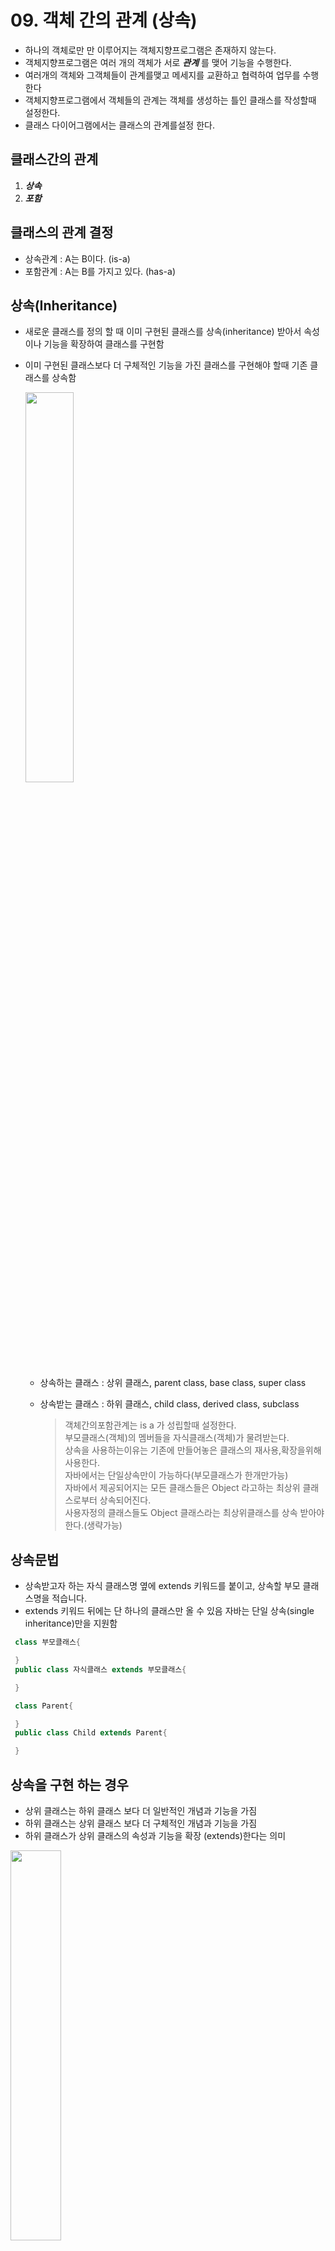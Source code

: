 # 09. 객체 간의 관계 (상속)
  - 하나의 객체로만 만 이루어지는 객체지향프로그램은 존재하지 않는다. 
  - 객체지향프로그램은 여러 개의 객체가 서로  ***관계*** 를 맺어 기능을 수행한다.
  - 여러개의 객체와 그객체들이 관계를맺고 메세지를 교환하고 협력하여 업무를 수행한다
  - 객체지향프로그램에서 객체들의 관계는 객체를 생성하는 틀인 클래스를 작성할때 설정한다.
  - 클래스 다이어그램에서는 클래스의 관계를설정 한다.

## 클래스간의 관계
  1. ***상속***
  2. ***포함***

## 클래스의 관계 결정

  - 상속관계 : A는 B이다. (is-a)
  - 포함관계 : A는 B를 가지고 있다. (has-a)

## 상속(Inheritance) 
  
  - 새로운 클래스를 정의 할 때 이미 구현된 클래스를 상속(inheritance) 받아서 속성이나 기능을 확장하여 클래스를 구현함
  - 이미 구현된 클래스보다 더 구체적인 기능을 가진 클래스를 구현해야 할때 기존 클래스를 상속함

    <img src='image-10.png' width='40%' height='40%'>

	
	- 상속하는 클래스 : 상위 클래스, parent class, base class, super class
    - 상속받는 클래스 : 하위 클래스, child class, derived class, subclass

	   > 객체간의포함관계는  is a 가 성립할때 설정한다.<br>
	   > 부모클래스(객체)의 멤버들을 자식클래스(객체)가 물려받는다.<br>
	   > 상속을 사용하는이유는 기존에 만들어놓은 클래스의 재사용,확장을위해사용한다.<br>
	   > 자바에서는 단일상속만이 가능하다(부모클래스가 한개만가능) <br>
	   > 자바에서 제공되어지는 모든 클래스들은 Object 라고하는 최상위 클래스로부터 상속되어진다.<br>
	   > 사용자정의 클래스들도 Object 클래스라는 최상위클래스를 상속 받아야한다.(생략가능)

## 상속문법

   - 상속받고자 하는 자식 클래스명 옆에 extends 키워드를 붙이고, 상속할 부모 클래스명을 적습니다.
   - extends 키워드 뒤에는 단 하나의 클래스만 올 수 있음 자바는 단일 상속(single inheritance)만을 지원함

   ```java
    class 부모클래스{

    }
    public class 자식클래스 extends 부모클래스{

    }

   ```    
    
   ```java
    class Parent{

    }
    public class Child extends Parent{

    }
  
   ```

  ## 상속을 구현 하는 경우

  - 상위 클래스는 하위 클래스 보다 더 일반적인 개념과 기능을 가짐
  - 하위 클래스는 상위 클래스 보다 더 구체적인 개념과 기능을 가짐
  - 하위 클래스가 상위 클래스의 속성과 기능을 확장 (extends)한다는 의미
   <img src='image-11.png' width='40%' height='40%'>

  ## 상속을 활용한 멤버십 클래스 작성

   - 멤버십 시나리오

```
회사에서 고객 정보를 활용한 맞춤 서비스를 하기 위해 일반고객(Customer)과 
이보다 충성도가 높은 우수고객(VIPCustomer)에 따른 서비스를 제공하고자 함

물품을 구매 할때 적용되는 할인율과 적립되는 보너스 포인트의 비율이 다름 
여러 멤버십에 대한 각각 다양한 서비스를 제공할 수 있음
멤버십에 대한 구현을 클래스 상속을 활용하여 구현해보기
```

   - 일반 고객(Customer) 클래스 구현
   > 고객의 속성 : 고객 아이디, 고객 이름, 고객 등급, 보너스 포인트, 보너스 포인트 적립비율<br>
   > 일반 고객의 경우 물품 구매시 1%의 보너스 포인트 적립
   
 ```java
public class Customer {
	private int id;
	private String name;
	private String grade;
	private int bonusPoint;
	private double bonusRatio;
}
 ```

 - 우수 고객(VIPCustomer) 클래스 구현

   > 매출에 더 많은 기여를 하는 단골 고객<br>
   > 제품을 살때 10%를 할인해 줌<br>
   > 보너스 포인트는 제품 가격의 5%를 적립해 줌<br>
   > 담당 전문 상담원이 배정됨<br>

 ```java
public class VIPCustomer extends Customer{
	/**부모속성상속**/
	/*
	private int id;
	private String name;
	private String grade;
	private int bonusPoint;
	private double bonusRatio;
	*/
	/**자식속성추가**/
	private int agentID;
	private double salesRatio;

}

 ```

   - 구성 관계는 클래스 다이어그램에서 채워진 화살표로 표시된다.<br> 
       >자식클래스에서 부모클래스쪽으로  화살표가 그려져 있으며, 화살표가 부모 클래스 쪽으로 향한다. 
   - 다음은 '일반회원(Customer)' 클래스와 'VIP회원(VIPCustomer)' 클래스가 상속관계를 가지는 <br>
     클래스 다이어그램의 예시이다.

<img src='image-12.png' width='50%' height='50%'>

<br>
<hr>

# 수업예제
<hr>

 ### Academy(교육원) 관리프로그램작성

   - 객체도출
     - 아카데미학생,아카데미강사,아카데미스텝 실제객체추출
     - 아카데미학생,아카데미강사,아카데미스텝 실제객체로부터 아카데미멤버라는 가상의 객체를 추출

   - 객체관계설정
     - 아카데미학생은 아카데미멤버이다.
     - 아카데미강사는 아카데미멤버이다.
     - 아카데미스텝은 아카데미멤버이다.
  ```
        AcademyStudent has a AcademyMember
        AcademyGangsa  has a AcademyMember
        AcademyStaff   has a AcademyMember
  ```

   - 클래스 다이어그램으로 그리기

![Alt text](image-9.png)

<br>
<hr>

 #### 프로그램구현
 
- AcademyMember.java

 ```java
  
public abstract class AcademyMember extends Object{
	public int no;
	public String name;
	public AcademyMember() {}
	public AcademyMember(int no, String name) {
		this.no = no;
		this.name = name;
	}
	public void print() {
		System.out.print(this.no+"\t"+this.name+"\t");
	}
	public int getNo() {
		return no;
	}
	public void setNo(int no) {
		this.no = no;
	}
	public String getName() {
		return name;
	}
	public void setName(String name) {
		this.name = name;
	}
}
 ```

- AcademyStudent.java
  
 ```java 
public class AcademyStudent extends AcademyMember {
	/*
	public int no;
	public String name;
	public void print() {
		System.out.print(this.no+"\t"+this.name+"\t");
	}
	public int getNo() {
		return no;
	}
	public void setNo(int no) {
		this.no = no;
	}
	public String getName() {
		return name;
	}
	public void setName(String name) {
		this.name = name;
	}
	*/
	public String ban;//반
	public AcademyStudent() {
	}
	public AcademyStudent(int no,String name,String ban) {
		this.no=no;
		this.name=name;
		this.ban=ban;
	}
	
	public void studentPrint() {
		//System.out.println(this.no+"\t"+this.name+"\t");
		this.print();
		System.out.println(this.ban);
	}
	public String getBan() {
		return ban;
	}
	public void setBan(String ban) {
		this.ban = ban;
	}
}
 ```
- AcademyGangsa.java

 ```java
public class AcademyGangsa extends AcademyMember {
	public String subject;// 과목
	public AcademyGangsa() {
	}
	public AcademyGangsa(int no, String name, String subject) {
		this.no = no;
		this.name = name;
		this.subject = subject;
	}
	public void gangsaPrint() {
		this.print();
		System.out.println(this.subject);
	}
	public String getSubject() {
		return subject;
	}
	public void setSubject(String subject) {
		this.subject = subject;
	}
}
 
 ```  
- AcademyStaff.java
```java
  public class AcademyStaff extends AcademyMember{
	public String depart;//부서
	public AcademyStaff(int no,String name,String depart) {
		this.no=no;
		this.name=name;
		this.depart = depart;
	}
	public void staffPrint() {
		this.print();
		System.out.println(this.depart);
	}
	public String getDepart() {
		return depart;
	}
	public void setDepart(String depart) {
		this.depart = depart;
	}
}
```
- AcademyMemberMain.java

```java

public class AcademyMemberMain {
	public static void main(String[] args) {
		/*************************존재하지않는 객체생성*************
		AcademyMember academyMember=new AcademyMember(0, "누구게");
		academyMember.print();
		************************************************************/
		AcademyStudent st1=new AcademyStudent(1,"KIM", "LINUX");
		AcademyStudent st2=new AcademyStudent(2,"SIM", "JAVA");
		AcademyStudent st3=new AcademyStudent(3,"LIM", "OFFICE");
		
		AcademyGangsa gs1=new AcademyGangsa(4,"BOGUS", "JAVA");
		AcademyGangsa gs2=new AcademyGangsa(5,"JAMES", "OFFICE");
		
		AcademyStaff sf1=new AcademyStaff(6, "LEE", "MARKETING");
		AcademyStaff sf2=new AcademyStaff(7, "PARK", "ACCOUNTING");
		
		System.out.println("-------------Student-------------");
		/*****호출되면안되는 메쏘드호출****
		st1.print();
		***********************************/
		st1.studentPrint();
		st2.studentPrint();
		st3.studentPrint();
		System.out.println("-------------Gangsa-------------");
		gs1.gangsaPrint();
		gs2.gangsaPrint();
		System.out.println("-------------Staff-------------");
		sf1.staffPrint();
		sf2.staffPrint();
	}

}
```
- AcademyMemberArrayMain.java

 ```java
 public class AcademyMemberArrayMain {

	public static void main(String[] args) {

		AcademyStudent[] students = new AcademyStudent[3];
		AcademyGangsa[] gangsas = new AcademyGangsa[2];
		AcademyStaff[] staffs = new AcademyStaff[2];

		students[0] = new AcademyStudent(1, "KIM", "JAVA");
		students[1] = new AcademyStudent(2, "LEE", "IOS");
		students[2] = new AcademyStudent(3, "PARK", "CLOUDE");

		gangsas[0] = new AcademyGangsa(4, "김강사", "JAVA");
		gangsas[1] = new AcademyGangsa(5, "정강사", "안드로이드");
		
		staffs[0]=new AcademyStaff(6, "천상용", "마케팅");
		staffs[1]=new AcademyStaff(7, "김나영", "회계");
		
		System.out.println("---------AcademyMember전체출력----------");
		System.out.println("------------Student[for]---------------");
		for (int i = 0; i < students.length; i++) {
			AcademyStudent academyStudent = students[i];
			academyStudent.studentPrint();
		}
		System.out.println("------------Student[enhanced for]---------------");
		for (AcademyStudent academyStudent:students) {
			academyStudent.studentPrint();
		}
		System.out.println("------------Gangsa---------------");
		for (AcademyGangsa academyGangsa : gangsas) {
			academyGangsa.gangsaPrint();
		}
		System.out.println("------------Staff---------------");
		for (AcademyStaff academyStaff : staffs) {
			academyStaff.staffPrint();
		}
			
	}
}
 
 ```

- **AcademyMember&AcademyStudent객체그림**


 
   

  
  


